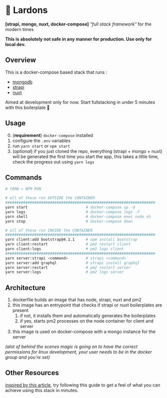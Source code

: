 # 🥓 Lardons
**[strapi, mongo, nuxt, docker-compose]**
_"full stack framework"_ for the modern times

**This is absolutely not safe in any manner for production. Use only for local dev.**

## Overview
This is a docker-compose based stack that runs :
- [mongodb](https://github.com/mongodb/mongo) 
- [strapi](https://github.com/strapi/strapi) 
- [nuxt](https://github.com/nuxt/nuxt.js) 

Aimed at development only for now.
Start fullstacking in under 5 minutes with this boilerplate 🎉

## Usage
0. (**requirement**) `docker-compose` installed
1. configure the `.env` variables
2. run `yarn start` or `npm start`
3. (_optional_) if you just cloned the repo, everything (strapi + mongo + nuxt) will be generated the first time you start the app, this takes a little time, check the progress out using `yarn logs`

## Commands
```bash
# YARN = NPM RUN

# all of these run OUTSIDE the CONTAINER
###################################################################
yarn start                          # docker-compose up -d
yarn logs                           # docker-compose logs -f
yarn shell                          # docker-compose exec node sh
yarn stop                           # docker-compose down

# all of these run INSIDE the CONTAINER
###################################################################
yarn client:add bootstrap@4.1.1     # npm install bootstrap
yarn client:restart                 # pm2 restart client
yarn client:logs                    # pm2 logs client
###################################################################
yarn server:strapi <command>        # strapi <command>
yarn server:add graphql             # strapi install graphql
yarn server:restart                 # pm2 restart server
yarn server:logs                    # pm2 logs server
```

## Architecture
1. dockerfile builds an image that has node, strapi, nuxt and pm2
2. this image has an entrypoint that checks if strapi or nuxt boilerplates are present
    1. if not, it installs them and automatically generates the boilerplates
    2. if yes, starts pm2 processes on the node container for client and server
3. this image is used on docker-compose with a mongo instance for the server

_(alot of behind the scenes magic is going on to have the correct permissions for linux development, your user needs to be in the docker group and you're set)_

## Other Resources
[inspired by this article](https://blog.strapi.io/cooking-a-deliveroo-clone-with-nuxt-vue-js-graphql-strapi-and-stripe-setup-part-1-7/), try following this guide to get a feel of what you can achieve using this stack in minutes.
